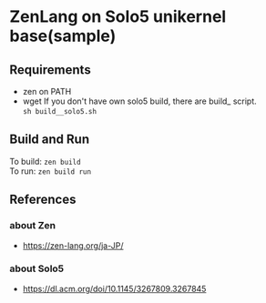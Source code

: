 ZenLang on Solo5 unikernel base(sample)
===============================

Requirements
-----------
- zen on PATH
- wget
If you don't have own solo5 build, there are build_ script.  
```sh build__solo5.sh```

Build and Run
-------------

To build: ```zen build```  
To run: ```zen build run```

References
----------
### about Zen
- https://zen-lang.org/ja-JP/
### about Solo5
- https://dl.acm.org/doi/10.1145/3267809.3267845
